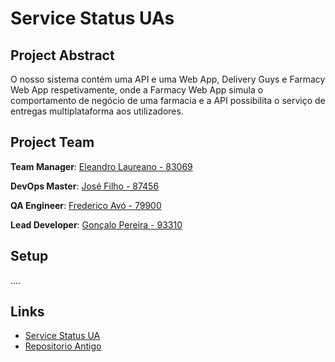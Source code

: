# Service Status UAs

## Project Abstract

O nosso sistema contém uma API e uma Web App, Delivery Guys e Farmacy Web App respetivamente, onde a Farmacy Web App simula o comportamento de negócio de uma farmacia e a API possibilita o serviço de entregas multiplataforma aos utilizadores.

## Project Team

**Team Manager**: [Eleandro Laureano - 83069](https://github.com/EleandroG)

**DevOps Master**: [José Filho - 87456](https://github.com/josecarlos55)

**QA Engineer**: [Frederico Avó - 79900](https://github.com/freddavo)

**Lead Developer**: [Gonçalo Pereira - 93310](https://github.com/pereira-goncalo)

## Setup

....

## Links
- [Service Status UA](https://www.pivotaltracker.com/n/projects/2500853)
- [Repositorio Antigo](https://github.com/EleandroG/ServiceStatus)
